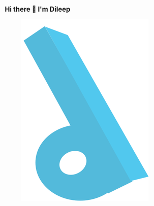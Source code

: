 ## Hi there 👋 I'm Dileep

<center><img src="https://raw.githubusercontent.com/dileep8417/dileep8417/d352c253e4946fe75c0e8daab0cf2af2870924df/MyLogo.svg"></center>
